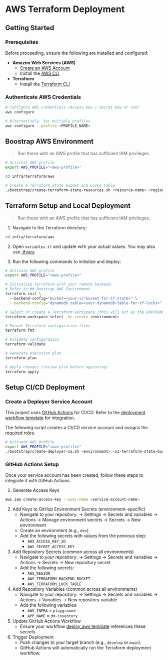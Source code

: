 # AWS Terraform Deployment

## Getting Started

### Prerequisites

Before proceeding, ensure the following are installed and configured:

- **Amazon Web Services (AWS)**
    - [Create an AWS Account](https://aws.amazon.com/)
    - Install the [AWS CLI](https://aws.amazon.com/cli/)
- **Terraform**
    - Install the [Terraform CLI](https://developer.hashicorp.com/terraform/install)

### Authenticate AWS Credentials

```bash
# Configure AWS credentials (Access Key / Secret Key or SSO)
aws configure

# Alternatively, for multiple profiles
aws configure --profile <PROFILE_NAME>
```

## Boostrap AWS Environment

> Run these with an AWS profile that has sufficient IAM privileges.

```bash
# Activate AWS profile
export AWS_PROFILE="<aws-profile>"

cd infra/terraform/aws

# Create a Terraform State bucket and Locks table
./bootstrap/create-terraform-state-resources.sh <resource-name> <region>
```

## Terraform Setup and Local Deployment

> Run these with an AWS profile that has sufficient IAM privileges.

1. Navigate to the Terraform directory:

```bash
cd infra/terraform/aws
```

2. Open `variables.tf` and update with your actual values. You may also
   use [.tfvars](https://developer.hashicorp.com/terraform/language/values/variables#assigning-values-to-root-module-variables).

3. Run the following commands to initialize and deploy:

```bash
# Activate AWS profile
export AWS_PROFILE="<aws-profile>"

# Initialize Terraform with your remote backend.
# Refer to ## Boostrap AWS Environment
terraform init \  
  --backend-config="bucket=<your-s3-bucket-for-tf-state>" \
  --backend-config="dynamodb_table=<your-dynamodb-table-for-tf-locks>"

# Select or create a Terraform workspace (this will act as the ENVIRONMENT e.g. dev)
terraform workspace select -or-create <environment>

# Format Terraform configuration files
terraform fmt

# Validate configuration
terraform validate

# Generate execution plan
terraform plan

# Apply changes (review plan before approving)
terraform apply
```

## Setup CI/CD Deployment

### Create a Deployer Service Account

This project uses [GitHub Actions](https://github.com/features/actions) for CI/CD.
Refer to the [deployment workflow template](../../../.github/workflows/deploy_aws.yml) for integration.

The following script creates a CI/CD service account and assigns the required roles.

```bash
# Activate AWS profile
export AWS_PROFILE="<aws-profile>"
./bootstrap/create-deployer-sa.sh <environment> <s3-terraform-state-bucket> <dynamodb-terraform-locks-table>
```

### GitHub Actions Setup

Once your service account has been created, follow these steps to integrate it with GitHub Actions:

1. Generate Access Keys

```bash
aws iam create-access-key --user-name <service-account-name>
```

2. Add Keys to GitHub Environment Secrets (environment-specific)
    - Navigate to your repository: → Settings → Secrets and variables → Actions → Manage environment secrets → Secrets →
      New environment
    - Create an environment (e.g., `dev`).
    - Add the following secrets with values from the previous step:
        - `AWS_ACCESS_KEY_ID`
        - `AWS_SECRET_ACCESS_KEY`
3. Add Repository Secrets (common across all environments)
    - Navigate to your repository: → Settings → Secrets and variables → Actions → Secrets → New repository secret
    - Add the following secrets:
        - `AWS_REGION`
        - `AWS_TERRAFORM_BACKEND_BUCKET`
        - `AWS_TERRAFORM_LOCK_TABLE`
3. Add Repository Variables (common across all environments)
    - Navigate to your repository: → Settings → Secrets and variables → Actions → Variables → New repository variable
    - Add the following variables:
        - `AWS_INFRA` = `playground`
        - `APP_NAME` = `dm-inventory`
4. Update GitHub Actions Workflow
    - Ensure your workflow [deploy_aws template](../../../.github/workflows/deploy_aws.yml) references these secrets.
5. Trigger Deployment
    - Push changes to your target branch (e.g., `develop` or `main`).
    - GitHub Actions will automatically run the Terraform deployment workflow.
